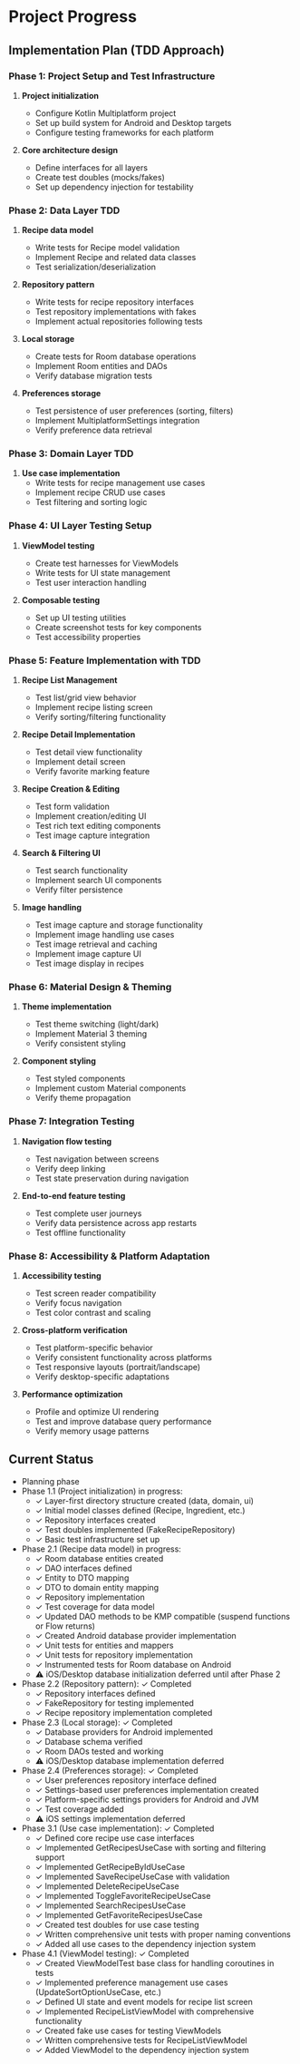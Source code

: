 # Project Progress

## Implementation Plan (TDD Approach)

### Phase 1: Project Setup and Test Infrastructure
1. **Project initialization**
   - Configure Kotlin Multiplatform project
   - Set up build system for Android and Desktop targets
   - Configure testing frameworks for each platform

2. **Core architecture design**
   - Define interfaces for all layers
   - Create test doubles (mocks/fakes)
   - Set up dependency injection for testability

### Phase 2: Data Layer TDD
1. **Recipe data model**
   - Write tests for Recipe model validation
   - Implement Recipe and related data classes
   - Test serialization/deserialization

2. **Repository pattern**
   - Write tests for recipe repository interfaces
   - Test repository implementations with fakes
   - Implement actual repositories following tests

3. **Local storage**
   - Create tests for Room database operations
   - Implement Room entities and DAOs
   - Verify database migration tests

4. **Preferences storage**
   - Test persistence of user preferences (sorting, filters)
   - Implement MultiplatformSettings integration
   - Verify preference data retrieval

### Phase 3: Domain Layer TDD
1. **Use case implementation**
   - Write tests for recipe management use cases
   - Implement recipe CRUD use cases
   - Test filtering and sorting logic

### Phase 4: UI Layer Testing Setup
1. **ViewModel testing**
   - Create test harnesses for ViewModels
   - Write tests for UI state management
   - Test user interaction handling

2. **Composable testing**
   - Set up UI testing utilities
   - Create screenshot tests for key components
   - Test accessibility properties

### Phase 5: Feature Implementation with TDD
1. **Recipe List Management**
   - Test list/grid view behavior
   - Implement recipe listing screen
   - Verify sorting/filtering functionality

2. **Recipe Detail Implementation**
   - Test detail view functionality
   - Implement detail screen
   - Verify favorite marking feature

3. **Recipe Creation & Editing**
   - Test form validation
   - Implement creation/editing UI
   - Test rich text editing components
   - Test image capture integration

4. **Search & Filtering UI**
   - Test search functionality
   - Implement search UI components
   - Verify filter persistence

5. **Image handling**
   - Test image capture and storage functionality
   - Implement image handling use cases
   - Test image retrieval and caching
   - Implement image capture UI
   - Test image display in recipes

### Phase 6: Material Design & Theming
1. **Theme implementation**
   - Test theme switching (light/dark)
   - Implement Material 3 theming
   - Verify consistent styling

2. **Component styling**
   - Test styled components
   - Implement custom Material components
   - Verify theme propagation

### Phase 7: Integration Testing
1. **Navigation flow testing**
   - Test navigation between screens
   - Verify deep linking
   - Test state preservation during navigation

2. **End-to-end feature testing**
   - Test complete user journeys
   - Verify data persistence across app restarts
   - Test offline functionality

### Phase 8: Accessibility & Platform Adaptation
1. **Accessibility testing**
   - Test screen reader compatibility
   - Verify focus navigation
   - Test color contrast and scaling

2. **Cross-platform verification**
   - Test platform-specific behavior
   - Verify consistent functionality across platforms
   - Test responsive layouts (portrait/landscape)
   - Verify desktop-specific adaptations

3. **Performance optimization**
   - Profile and optimize UI rendering
   - Test and improve database query performance
   - Verify memory usage patterns

## Current Status
- Planning phase
- Phase 1.1 (Project initialization) in progress:
  - ✓ Layer-first directory structure created (data, domain, ui)
  - ✓ Initial model classes defined (Recipe, Ingredient, etc.)
  - ✓ Repository interfaces created
  - ✓ Test doubles implemented (FakeRecipeRepository)
  - ✓ Basic test infrastructure set up
- Phase 2.1 (Recipe data model) in progress:
  - ✓ Room database entities created
  - ✓ DAO interfaces defined
  - ✓ Entity to DTO mapping
  - ✓ DTO to domain entity mapping
  - ✓ Repository implementation
  - ✓ Test coverage for data model
  - ✓ Updated DAO methods to be KMP compatible (suspend functions or Flow returns)
  - ✓ Created Android database provider implementation
  - ✓ Unit tests for entities and mappers
  - ✓ Unit tests for repository implementation
  - ✓ Instrumented tests for Room database on Android
  - ⚠️ iOS/Desktop database initialization deferred until after Phase 2
- Phase 2.2 (Repository pattern): ✓ Completed
  - ✓ Repository interfaces defined
  - ✓ FakeRepository for testing implemented
  - ✓ Recipe repository implementation completed
- Phase 2.3 (Local storage): ✓ Completed
  - ✓ Database providers for Android implemented
  - ✓ Database schema verified
  - ✓ Room DAOs tested and working
  - ⚠️ iOS/Desktop database implementation deferred
- Phase 2.4 (Preferences storage): ✓ Completed
  - ✓ User preferences repository interface defined
  - ✓ Settings-based user preferences implementation created
  - ✓ Platform-specific settings providers for Android and JVM
  - ✓ Test coverage added
  - ⚠️ iOS settings implementation deferred
- Phase 3.1 (Use case implementation): ✓ Completed
  - ✓ Defined core recipe use case interfaces
  - ✓ Implemented GetRecipesUseCase with sorting and filtering support
  - ✓ Implemented GetRecipeByIdUseCase
  - ✓ Implemented SaveRecipeUseCase with validation
  - ✓ Implemented DeleteRecipeUseCase
  - ✓ Implemented ToggleFavoriteRecipeUseCase
  - ✓ Implemented SearchRecipesUseCase
  - ✓ Implemented GetFavoriteRecipesUseCase
  - ✓ Created test doubles for use case testing
  - ✓ Written comprehensive unit tests with proper naming conventions
  - ✓ Added all use cases to the dependency injection system
- Phase 4.1 (ViewModel testing): ✓ Completed
  - ✓ Created ViewModelTest base class for handling coroutines in tests
  - ✓ Implemented preference management use cases (UpdateSortOptionUseCase, etc.)
  - ✓ Defined UI state and event models for recipe list screen
  - ✓ Implemented RecipeListViewModel with comprehensive functionality
  - ✓ Created fake use cases for testing ViewModels
  - ✓ Written comprehensive tests for RecipeListViewModel
  - ✓ Added ViewModel to the dependency injection system